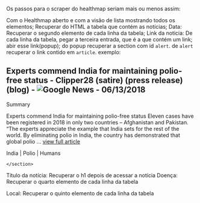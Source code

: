 Os passos para o scraper do healthmap seriam mais ou menos assim:

Com o Healthmap aberto e com a visão de lista mostrando todos os elementos;
Recuperar do HTML a tabela que contém as notícias;
Data:
Recuperar o segundo elemento de cada linha da tabela;
Link da noticia:
De cada linha da tabela, pegar a terceira entrada, que é a que contém um link;
abir esse link(popup);
do popup recuperar a section com id `alert`.
de `alert` recuperar o link contido em `article`.
exemplo:

<section id="alert">
    <h1>
        Experts commend India for maintaining polio-free status - Clipper28 (satire) (press release) (blog) - <img class="f" src="./images/feeds/g.png" title="Google News" alt="Google News"> - 06/13/2018    </h1>
                <aside>
        Summary
        </aside>
        <article>
            <p>Experts commend India for maintaining polio-free status   Eleven cases have been registered in 2018 in only two countries – Afghanistan and Pakistan. “The experts appreciate the example that India sets for the rest of the world. By eliminating polio in India, the country has demonstrated that global polio ... <a href="ln.php?5853956" target="_blank">view full article</a></p>
            <div id="translated_text"></div>
            <p class="aside">India | Polio | Humans<br></p>
        </article>

    </section>
Título da notícia:
Recuperar o h1 depois de acessar a notícia
Doença:
Recuperar o quarto elemento de cada linha da tabela

Local:
Recuperar o quinto elemento de cada linha da tabela